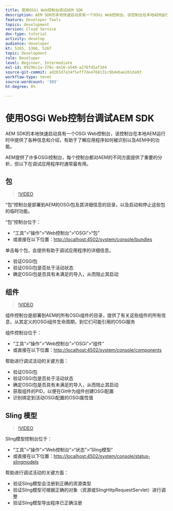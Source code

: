 ```yaml
---
title: 使用OSGi Web控制台调试AEM SDK
description: AEM SDK的本地快速启动具有一个OSGi Web控制台，该控制台在本地AEM运行时中提供了各种信息和介绍，有助于了解应用程序如何被识别以及AEM中的功能。
feature: Developer Tools
topics: development
version: Cloud Service
doc-type: tutorial
activity: develop
audience: developer
kt: 5265, 5366, 5267
topic: Development
role: Developer
level: Beginner, Intermediate
exl-id: 0929bc1a-376c-4e16-a540-a276fd5af164
source-git-commit: ad203d7a34f5eff7de4768131c9b4ebae261da93
workflow-type: tm+mt
source-wordcount: '393'
ht-degree: 0%

---
```


# 使用OSGi Web控制台调试AEM SDK

AEM SDK的本地快速启动具有一个OSGi Web控制台，该控制台在本地AEM运行时中提供了各种信息和介绍，有助于了解应用程序如何被识别以及AEM中的功能。

AEM提供了许多OSGi控制台，每个控制台都对AEM的不同方面提供了重要的分析，但以下在调试应用程序时通常最有用。

## 包

>[!VIDEO](https://video.tv.adobe.com/v/34335/?quality=12&learn=on)

“包”控制台是部署到AEM的OSGi包及其详细信息的目录，以及启动和停止这些包的临时功能。

“包”控制台位于：

+ “工具”>“操作”>“Web控制台”>“OSGi”>“包”
+ 或直接在以下位置：[http://localhost:4502/system/console/bundles](http://localhost:4502/system/console/bundles)

单击每个包，会提供有助于调试应用程序的详细信息。

+ 验证OSGi包
+ 验证OSGi包是否处于活动状态
+ 确定OSGi包是否具有未满足的导入，从而阻止其启动

## 组件

>[!VIDEO](https://video.tv.adobe.com/v/34336/?quality=12&learn=on)

组件控制台是部署到AEM的所有OSGi组件的目录，提供了有关这些组件的所有信息，从其定义的OSGi组件生命周期，到它们可能引用的OSGi服务

组件控制台位于：

+ “工具”>“操作”>“Web控制台”>“OSGi”>“组件”
+ 或直接在以下位置：[http://localhost:4502/system/console/components](http://localhost:4502/system/console/components)

帮助进行调试活动的关键方面：

+ 验证OSGi包
+ 验证OSGi包是否处于活动状态
+ 确定OSGi包是否具有未满足的导入，从而阻止其启动
+ 获取组件的PID，以便在Git中为组件创建OSGi配置
+ 识别绑定到活动OSGi配置的OSGi属性值

## Sling 模型

>[!VIDEO](https://video.tv.adobe.com/v/34337/?quality=12&learn=on)

Sling模型控制台位于：

+ “工具”>“操作”>“Web控制台”>“状态”>“Sling模型”
+ 或直接在以下位置：[http://localhost:4502/system/console/status-slingmodels](http://localhost:4502/system/console/status-slingmodels)

帮助进行调试活动的关键方面：

+ 验证Sling模型会注册到正确的资源类型
+ 验证Sling模型可根据正确的对象（资源或SlingHttpRequestServlet）进行调整
+ 验证Sling模型导出程序已正确注册
